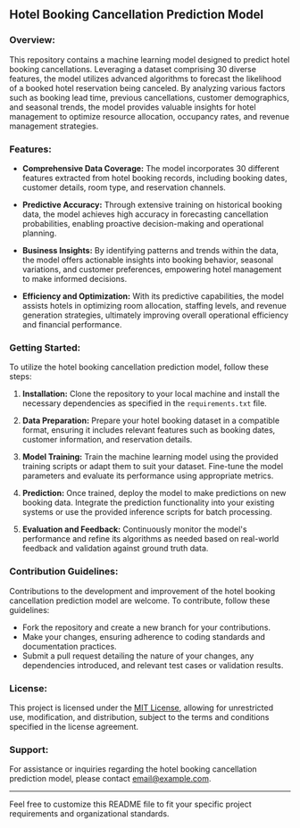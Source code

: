 
## Hotel Booking Cancellation Prediction Model

### Overview:

This repository contains a machine learning model designed to predict hotel booking cancellations. Leveraging a dataset comprising 30 diverse features, the model utilizes advanced algorithms to forecast the likelihood of a booked hotel reservation being canceled. By analyzing various factors such as booking lead time, previous cancellations, customer demographics, and seasonal trends, the model provides valuable insights for hotel management to optimize resource allocation, occupancy rates, and revenue management strategies.

### Features:

- **Comprehensive Data Coverage:** The model incorporates 30 different features extracted from hotel booking records, including booking dates, customer details, room type, and reservation channels.
  
- **Predictive Accuracy:** Through extensive training on historical booking data, the model achieves high accuracy in forecasting cancellation probabilities, enabling proactive decision-making and operational planning.
  
- **Business Insights:** By identifying patterns and trends within the data, the model offers actionable insights into booking behavior, seasonal variations, and customer preferences, empowering hotel management to make informed decisions.
  
- **Efficiency and Optimization:** With its predictive capabilities, the model assists hotels in optimizing room allocation, staffing levels, and revenue generation strategies, ultimately improving overall operational efficiency and financial performance.

### Getting Started:

To utilize the hotel booking cancellation prediction model, follow these steps:

1. **Installation:** Clone the repository to your local machine and install the necessary dependencies as specified in the `requirements.txt` file.

2. **Data Preparation:** Prepare your hotel booking dataset in a compatible format, ensuring it includes relevant features such as booking dates, customer information, and reservation details.

3. **Model Training:** Train the machine learning model using the provided training scripts or adapt them to suit your dataset. Fine-tune the model parameters and evaluate its performance using appropriate metrics.

4. **Prediction:** Once trained, deploy the model to make predictions on new booking data. Integrate the prediction functionality into your existing systems or use the provided inference scripts for batch processing.

5. **Evaluation and Feedback:** Continuously monitor the model's performance and refine its algorithms as needed based on real-world feedback and validation against ground truth data.

### Contribution Guidelines:

Contributions to the development and improvement of the hotel booking cancellation prediction model are welcome. To contribute, follow these guidelines:

- Fork the repository and create a new branch for your contributions.
- Make your changes, ensuring adherence to coding standards and documentation practices.
- Submit a pull request detailing the nature of your changes, any dependencies introduced, and relevant test cases or validation results.

### License:

This project is licensed under the [MIT License](LICENSE), allowing for unrestricted use, modification, and distribution, subject to the terms and conditions specified in the license agreement.

### Support:

For assistance or inquiries regarding the hotel booking cancellation prediction model, please contact [email@example.com](mail-to:mohammedhhaseeb555@gmail.com).

---

Feel free to customize this README file to fit your specific project requirements and organizational standards.


